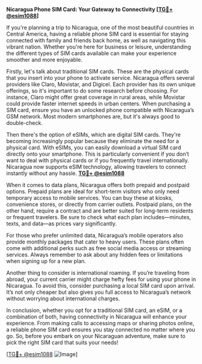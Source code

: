 **Nicaragua Phone SIM Card: Your Gateway to Connectivity [[TG💪+ @esim1088](https://t.me/s/esim1088)]**

If you're planning a trip to Nicaragua, one of the most beautiful countries in Central America, having a reliable phone SIM card is essential for staying connected with family and friends back home, as well as navigating this vibrant nation. Whether you're here for business or leisure, understanding the different types of SIM cards available can make your experience smoother and more enjoyable.

Firstly, let's talk about traditional SIM cards. These are the physical cards that you insert into your phone to activate service. Nicaragua offers several providers like Claro, Movistar, and Digicel. Each provider has its own unique offerings, so it's important to do some research before choosing. For instance, Claro might offer great coverage in rural areas, while Movistar could provide faster internet speeds in urban centers. When purchasing a SIM card, ensure you have an unlocked phone compatible with Nicaragua’s GSM network. Most modern smartphones are, but it's always good to double-check.

Then there's the option of eSIMs, which are digital SIM cards. They're becoming increasingly popular because they eliminate the need for a physical card. With eSIMs, you can easily download a virtual SIM card directly onto your smartphone. This is particularly convenient if you don’t want to deal with physical cards or if you frequently travel internationally. Nicaragua now supports eSIM technology, allowing travelers to connect instantly without any hassle. **[TG💪+ @esim1088](https://t.me/s/esim1088)**

When it comes to data plans, Nicaragua offers both prepaid and postpaid options. Prepaid plans are ideal for short-term visitors who only need temporary access to mobile services. You can buy these at kiosks, convenience stores, or directly from carrier outlets. Postpaid plans, on the other hand, require a contract and are better suited for long-term residents or frequent travelers. Be sure to check what each plan includes—minutes, texts, and data—as prices vary significantly.

For those who prefer unlimited data, Nicaragua’s mobile operators also provide monthly packages that cater to heavy users. These plans often come with additional perks such as free social media access or streaming services. Always remember to ask about any hidden fees or limitations when signing up for a new plan.

Another thing to consider is international roaming. If you’re traveling from abroad, your current carrier might charge hefty fees for using your phone in Nicaragua. To avoid this, consider purchasing a local SIM card upon arrival. It’s not only cheaper but also gives you full access to Nicaragua’s network without worrying about international charges.

In conclusion, whether you opt for a traditional SIM card, an eSIM, or a combination of both, having connectivity in Nicaragua will enhance your experience. From making calls to accessing maps or sharing photos online, a reliable phone SIM card ensures you stay connected no matter where you go. So, before you embark on your Nicaraguan adventure, make sure to pick the right SIM card that suits your needs!

[[TG💪+ @esim1088](https://t.me/s/esim1088) ![Image](https://i.postimg.cc/Y0z9fWf4/image.png)]